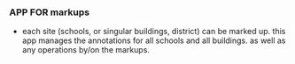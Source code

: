 ### APP FOR markups
- each site (schools, or singular buildings, district) can be marked up. this app
manages the annotations for all schools and all buildings. as well as any 
operations by/on the markups.